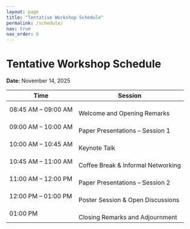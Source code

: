 ```yaml
---
layout: page
title: "Tentative Workshop Schedule"
permalink: /schedule/
nav: true
nav_order: 6
---
```


# Tentative Workshop Schedule

**Date:** November 14, 2025

| Time                      | Session                                                                             |
|---------------------------|-------------------------------------------------------------------------------------|
| 08:45 AM – 09:00 AM       | <br>Welcome and Opening Remarks                                                         |
| 09:00 AM – 10:00 AM       | <br>Paper Presentations – Session 1                                                     |
| 10:00 AM – 10:45 AM       | <br>Keynote Talk                                                                        |
| 10:45 AM – 11:00 AM       | <br>Coffee Break & Informal Networking                                                  |
| 11:00 AM – 12:00 PM       | <br>Paper Presentations – Session 2                                                     |
| 12:00 PM – 01:00 PM       | <br>Poster Session & Open Discussions                                                   |
| 01:00 PM                  | <br>Closing Remarks and Adjournment                                                     |
